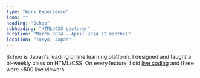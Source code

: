 ```yaml
---
type: "Work Experience"
icon: ""
heading: "Schoo"
subheading: "HTML/CSS Lecturer"
duration: "March 2014 – April 2014 (2 months)"
location: "Tokyo, Japan"
---
```


Schoo is Japan's leading online learning platform. I designed and taught a bi-weekly class on HTML/CSS. On every lecture, I did <a href="https://schoo.jp/teacher/336" target="_blank">live coding</a> and there were ~500 live viewers.

